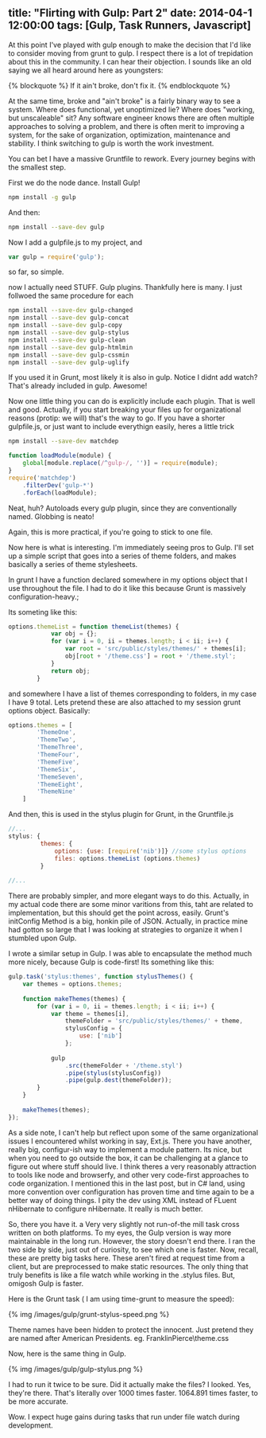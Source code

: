 title: "Flirting with Gulp: Part 2"
date: 2014-04-1 12:00:00
tags: [Gulp, Task Runners, Javascript]
---

At this point I've played with gulp enough to make the decision that I'd like to consider moving from grunt to gulp. I respect there is a lot of trepidation about this in the community. I can hear their objection. I sounds like an old saying we all heard around here as youngsters:

{% blockquote %}
If it ain't broke, don't fix it.
{% endblockquote %}

At the same time, broke and "ain't broke" is a fairly binary way to see a system. Where does functional, yet unoptimized lie? Where does "working, but unscaleable" sit? Any software engineer knows there are often multiple approaches to solving a problem, and there is often merit to improving a system, for the sake of organization, optimization, maintenance and stability. I think switching to gulp is worth the work investment.

You can bet I have a massive Gruntfile to rework. Every journey begins with the smallest step.

<!-- more -->

First we do the node dance. Install Gulp!

```sh
npm install -g gulp
```

And then:

```sh
npm install --save-dev gulp
```
Now I add a gulpfile.js to my project, and

```js
var gulp = require('gulp');
```

so far, so simple.

now I actually need STUFF. Gulp plugins. Thankfully here is many. I just follwoed the same procedure for each

```sh
npm install --save-dev gulp-changed
npm install --save-dev gulp-concat
npm install --save-dev gulp-copy
npm install --save-dev gulp-stylus
npm install --save-dev gulp-clean
npm install --save-dev gulp-htmlmin
npm install --save-dev gulp-cssmin
npm install --save-dev gulp-uglify
```

If you used it in Grunt, most likely it is also in gulp. Notice I didnt add watch? That's already included in gulp. Awesome!

Now one little thing you can do is explicitly include each plugin. That is well and good. Actually, if you start breaking your files up for organizational reasons (protip: we will) that's the way to go. If you have a shorter gulpfile.js, or just want to include everythign easily, heres a little trick

```sh
npm install --save-dev matchdep
```

```js
function loadModule(module) {
    global[module.replace(/^gulp-/, '')] = require(module);
}
require('matchdep')
    .filterDev('gulp-*')
    .forEach(loadModule);
```
    
Neat, huh? Autoloads every gulp plugin, since they are conventionally named. Globbing is neato!

Again, this is more practical, if you're going to stick to one file.

Now here is what is interesting. I'm immediately seeing pros to Gulp. I'll set up a simple script that goes into a series of theme folders, and makes basically a series of theme stylesheets.

In grunt I have a function declared somewhere in my options object that I use throughout the file. I had to do it like this because Grunt is massively configuration-heavy.;

Its someting like this:

```js
options.themeList = function themeList(themes) {
            var obj = {};
            for (var i = 0, ii = themes.length; i < ii; i++) {
                var root = 'src/public/styles/themes/' + themes[i];
                obj[root + '/theme.css'] = root + '/theme.styl';
            }
            return obj;
        }
```

and somewhere I have a list of themes corresponding to folders, in my case I have 9 total. Lets pretend these are also attached to my session grunt options object. Basically:

```js
options.themes = [
        'ThemeOne',
        'ThemeTwo',
        'ThemeThree',
        'ThemeFour',
        'ThemeFive',
        'ThemeSix',
        'ThemeSeven',
        'ThemeEight',
        'ThemeNine'
    ]
```

And then, this is used in the stylus plugin for Grunt, in the Gruntfile.js

```js
//...
stylus: {
         themes: {
             options: {use: [require('nib')]} //some stylus options
             files: options.themeList (options.themes)
         }
 
//...
```
There are probably simpler, and more elegant ways to do this. Actually, in my actual code there are some minor varitions from this, taht are related to implementation, but this should get the point across, easily. Grunt's initConfig Method is a big, honkin pile of JSON. Actually, in practice mine had gotton so large that I was looking at strategies to organize it when I stumbled upon Gulp.

I wrote a similar setup in Gulp. I was able to encapsulate the method much more nicely, because Gulp is code-first! Its something like this:

```js
gulp.task('stylus:themes', function stylusThemes() {
    var themes = options.themes;
 
    function makeThemes(themes) {
        for (var i = 0, ii = themes.length; i < ii; i++) {
            var theme = themes[i],
                themeFolder = 'src/public/styles/themes/' + theme,
                stylusConfig = {
                    use: ['nib']
                };
 
            gulp
                .src(themeFolder + '/theme.styl')
                .pipe(stylus(stylusConfig))
                .pipe(gulp.dest(themeFolder));
        }
    }
 
    makeThemes(themes);
});
```

As a side note, I can't help but reflect upon some of the same organizational issues I encountered whilst working in say, Ext.js. There you have another, really big, configur-ish way to implement a module pattern. Its nice, but when you need to go outside the box, it can be challenging at a glance to figure out where stuff should live. I think theres a very reasonably attraction to tools like node and browserfy, and other very code-first approaches to code organization. I mentioned this in the last post, but in C# land, using more convention over configuration has proven time and time again to be a better way of doing things. I pity the dev using XML instead of FLuent nHibernate to configure nHibernate. It really is much better.

So, there you have it. a Very very slightly not run-of-the mill task cross written on both platforms. To my eyes, the Gulp version is way more maintainable in the long run. However, the story doesn't end there. I ran the two side by side, just out of curiosity, to see which one is faster. Now, recall, these are pretty big tasks here. These aren't fired at request time from a client, but are preprocessed to make static resources. The only thing that truly benefits is like a file watch while working in the .stylus files. But, omigosh Gulp is faster.

Here is the Grunt task ( I am using time-grunt to measure the speed):

{% img /images/gulp/grunt-stylus-speed.png %}

Theme names have been hidden to protect the innocent. Just pretend they are named after American Presidents. eg. FranklinPierce\theme.css

Now, here is the same thing in Gulp.

{% img /images/gulp/gulp-stylus.png %}

I had to run it twice to be sure. Did it actually make the files? I looked. Yes, they're there. That's literally over 1000 times faster. 1064.891 times faster, to be more accurate.

Wow. I expect huge gains during tasks that run under file watch during development.
